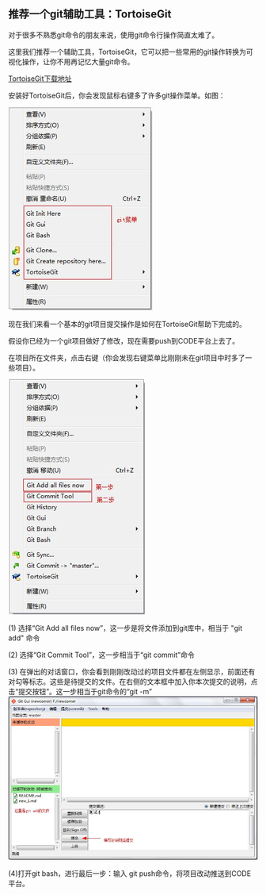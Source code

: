 ﻿## 推荐一个git辅助工具：TortoiseGit 

对于很多不熟悉git命令的朋友来说，使用git命令行操作简直太难了。

这里我们推荐一个辅助工具，TortoiseGit，它可以把一些常用的git操作转换为可视化操作，让你不用再记忆大量git命令。

[TortoiseGit下载地址](https://code.google.com/p/tortoisegit/wiki/Download?tm=2)

安装好TortoiseGit后，你会发现鼠标右键多了许多git操作菜单。如图：

![](/images/TortoiseGit.jpg)

现在我们来看一个基本的git项目提交操作是如何在TortoiseGit帮助下完成的。

假设你已经为一个git项目做好了修改，现在需要push到CODE平台上去了。

在项目所在文件夹，点击右键（你会发现右键菜单比刚刚未在git项目中时多了一些项目）。

![](/images/TortoiseGit_2.jpg)

(1) 选择“Git Add all files now”，这一步是将文件添加到git库中，相当于 "git add" 命令

(2) 选择“Git Commit Tool”，这一步相当于“git commit”命令

(3) 在弹出的对话窗口，你会看到刚刚改动过的项目文件都在左侧显示，前面还有对勾等标志。这些是待提交的文件。在右侧的文本框中加入你本次提交的说明，点击“提交按钮”。这一步相当于git命令的“git -m”
![](/images/TortoiseGit_3.jpg) 

(4)打开git bash，进行最后一步：输入 git push命令，将项目改动推送到CODE平台。
